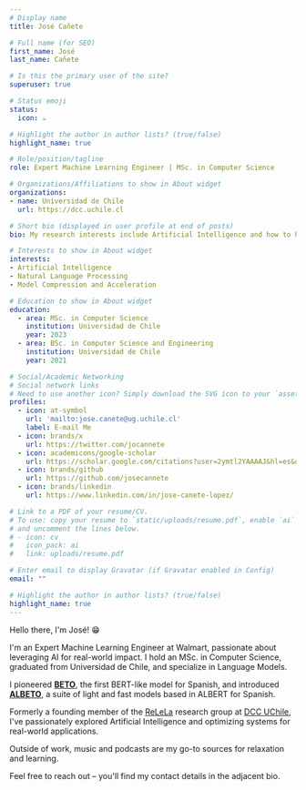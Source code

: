 ```yaml
---
# Display name
title: José Cañete

# Full name (for SEO)
first_name: José
last_name: Cañete

# Is this the primary user of the site?
superuser: true

# Status emoji
status:
  icon: ☕️

# Highlight the author in author lists? (true/false)
highlight_name: true

# Role/position/tagline
role: Expert Machine Learning Engineer | MSc. in Computer Science

# Organizations/Affiliations to show in About widget
organizations:
- name: Universidad de Chile
  url: https://dcc.uchile.cl

# Short bio (displayed in user profile at end of posts)
bio: My research interests include Artificial Intelligence and how to handle and optimize these systems for production environments.

# Interests to show in About widget
interests:
- Artificial Intelligence
- Natural Language Processing
- Model Compression and Acceleration

# Education to show in About widget
education:
  - area: MSc. in Computer Science
    institution: Universidad de Chile
    year: 2023
  - area: BSc. in Computer Science and Engineering
    institution: Universidad de Chile
    year: 2021

# Social/Academic Networking
# Social network links
# Need to use another icon? Simply download the SVG icon to your `assets/media/icons/` folder.
profiles:
  - icon: at-symbol
    url: 'mailto:jose.canete@ug.uchile.cl'
    label: E-mail Me
  - icon: brands/x
    url: https://twitter.com/jocannete
  - icon: academicons/google-scholar
    url: https://scholar.google.com/citations?user=2ymtl2YAAAAJ&hl=es&oi=ao
  - icon: brands/github
    url: https://github.com/josecannete
  - icon: brands/linkedin
    url: https://www.linkedin.com/in/jose-canete-lopez/

# Link to a PDF of your resume/CV.
# To use: copy your resume to `static/uploads/resume.pdf`, enable `ai` icons in `params.toml`, 
# and uncomment the lines below.
# - icon: cv
#   icon_pack: ai
#   link: uploads/resume.pdf

# Enter email to display Gravatar (if Gravatar enabled in Config)
email: ""

# Highlight the author in author lists? (true/false)
highlight_name: true
---
```


Hello there, I'm José! 😁

I'm an Expert Machine Learning Engineer at Walmart, passionate about leveraging AI for real-world impact. I hold an MSc. in Computer Science, graduated from Universidad de Chile, and specialize in Language Models.

I pioneered [**BETO**](https://github.com/dccuchile/beto), the first BERT-like model for Spanish, and introduced [**ALBETO**](https://github.com/dccuchile/lightweight-spanish-language-models), a suite of light and fast models based in ALBERT for Spanish. 

Formerly a founding member of the [ReLeLa](https://relela.com/) research group at [DCC UChile](https://dcc.uchile.cl), I've passionately explored Artificial Intelligence and optimizing systems for real-world applications. 

Outside of work, music and podcasts are my go-to sources for relaxation and learning.

Feel free to reach out – you'll find my contact details in the adjacent bio.